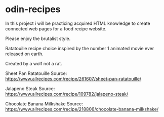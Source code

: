 # odin-recipes

In this project i will be practicing acquired HTML knowledge to create connected web pages for a food recipe website.

Please enjoy the brutalist style.

Ratatouille recipe choice inspired by the number 1 animated movie ever released on earth.

Created by a wolf not a rat.

Sheet Pan Ratatouille Source: https://www.allrecipes.com/recipe/261607/sheet-pan-ratatouille/

Jalapeno Steak Source: https://www.allrecipes.com/recipe/109782/jalapeno-steak/

Chocolate Banana Milkshake Source: https://www.allrecipes.com/recipe/218806/chocolate-banana-milkshake/
